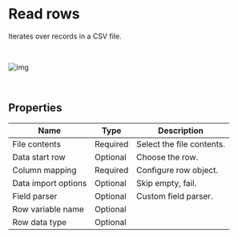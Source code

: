 # Read rows

Iterates over records in a CSV file.


<br/>

![img](https://profitbasedocs.blob.core.windows.net/flowimages/readRows.png)

<br/>


## Properties

| Name             | Type      |Description                                             |
|------------------|-----------|--------------------------------------------------------|
| File contents       | Required  | Select the file contents.       |
| Data start row | Optional  | Choose the row. |
| Column mapping | Required | Configure row object. |
| Data import options | Optional | Skip empty, fail. |
| Field parser | Optional | Custom field parser. |
| Row variable name | Optional |  |
| Row data type | Optional |  |